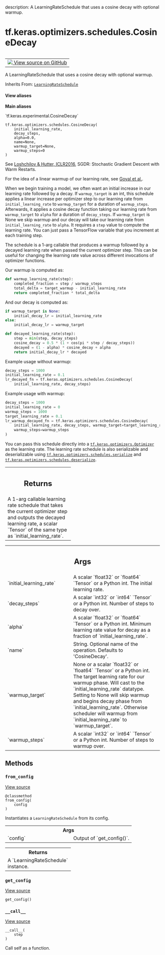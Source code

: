 description: A LearningRateSchedule that uses a cosine decay with optional warmup.

<div itemscope itemtype="http://developers.google.com/ReferenceObject">
<meta itemprop="name" content="tf.keras.optimizers.schedules.CosineDecay" />
<meta itemprop="path" content="Stable" />
<meta itemprop="property" content="__call__"/>
<meta itemprop="property" content="__init__"/>
<meta itemprop="property" content="from_config"/>
<meta itemprop="property" content="get_config"/>
</div>

# tf.keras.optimizers.schedules.CosineDecay

<!-- Insert buttons and diff -->

<table class="tfo-notebook-buttons tfo-api nocontent" align="left">
<td>
  <a target="_blank" href="https://github.com/keras-team/keras/tree/v2.15.0/keras/optimizers/schedules/learning_rate_schedule.py#L578-L767">
    <img src="https://www.tensorflow.org/images/GitHub-Mark-32px.png" />
    View source on GitHub
  </a>
</td>
</table>



A LearningRateSchedule that uses a cosine decay with optional warmup.

Inherits From: [`LearningRateSchedule`](../../../../tf/keras/optimizers/schedules/LearningRateSchedule.md)

<section class="expandable">
  <h4 class="showalways">View aliases</h4>
  <p>
<b>Main aliases</b>
<p>`tf.keras.experimental.CosineDecay`</p>
</p>
</section>

<pre class="devsite-click-to-copy prettyprint lang-py tfo-signature-link">
<code>tf.keras.optimizers.schedules.CosineDecay(
    initial_learning_rate,
    decay_steps,
    alpha=0.0,
    name=None,
    warmup_target=None,
    warmup_steps=0
)
</code></pre>



<!-- Placeholder for "Used in" -->

See [Loshchilov & Hutter, ICLR2016](https://arxiv.org/abs/1608.03983),
SGDR: Stochastic Gradient Descent with Warm Restarts.

For the idea of a linear warmup of our learning rate,
see [Goyal et al.](https://arxiv.org/pdf/1706.02677.pdf).

When we begin training a model, we often want an initial increase in our
learning rate followed by a decay. If `warmup_target` is an int, this
schedule applies a linear increase per optimizer step to our learning rate
from `initial_learning_rate` to `warmup_target` for a duration of
`warmup_steps`. Afterwards, it applies a cosine decay function taking our
learning rate from `warmup_target` to `alpha` for a duration of
`decay_steps`. If `warmup_target` is None we skip warmup and our decay
will take our learning rate from `initial_learning_rate` to `alpha`.
It requires a `step` value to  compute the learning rate. You can
just pass a TensorFlow variable that you increment at each training step.

The schedule is a 1-arg callable that produces a warmup followed by a
decayed learning rate when passed the current optimizer step. This can be
useful for changing the learning rate value across different invocations of
optimizer functions.

Our warmup is computed as:

```python
def warmup_learning_rate(step):
    completed_fraction = step / warmup_steps
    total_delta = target_warmup - initial_learning_rate
    return completed_fraction * total_delta
```

And our decay is computed as:

```python
if warmup_target is None:
    initial_decay_lr = initial_learning_rate
else:
    initial_decay_lr = warmup_target

def decayed_learning_rate(step):
    step = min(step, decay_steps)
    cosine_decay = 0.5 * (1 + cos(pi * step / decay_steps))
    decayed = (1 - alpha) * cosine_decay + alpha
    return initial_decay_lr * decayed
```

Example usage without warmup:

```python
decay_steps = 1000
initial_learning_rate = 0.1
lr_decayed_fn = tf.keras.optimizers.schedules.CosineDecay(
    initial_learning_rate, decay_steps)
```

Example usage with warmup:

```python
decay_steps = 1000
initial_learning_rate = 0
warmup_steps = 1000
target_learning_rate = 0.1
lr_warmup_decayed_fn = tf.keras.optimizers.schedules.CosineDecay(
    initial_learning_rate, decay_steps, warmup_target=target_learning_rate,
    warmup_steps=warmup_steps
)
```

You can pass this schedule directly into a <a href="../../../../tf/keras/optimizers/Optimizer.md"><code>tf.keras.optimizers.Optimizer</code></a>
as the learning rate. The learning rate schedule is also serializable and
deserializable using <a href="../../../../tf/keras/optimizers/schedules/serialize.md"><code>tf.keras.optimizers.schedules.serialize</code></a> and
<a href="../../../../tf/keras/optimizers/schedules/deserialize.md"><code>tf.keras.optimizers.schedules.deserialize</code></a>.

<!-- Tabular view -->
 <table class="responsive fixed orange">
<colgroup><col width="214px"><col></colgroup>
<tr><th colspan="2"><h2 class="add-link">Returns</h2></th></tr>
<tr class="alt">
<td colspan="2">
A 1-arg callable learning rate schedule that takes the current optimizer
step and outputs the decayed learning rate, a scalar `Tensor` of the same
type as `initial_learning_rate`.
</td>
</tr>

</table>



<!-- Tabular view -->
 <table class="responsive fixed orange">
<colgroup><col width="214px"><col></colgroup>
<tr><th colspan="2"><h2 class="add-link">Args</h2></th></tr>

<tr>
<td>
`initial_learning_rate`<a id="initial_learning_rate"></a>
</td>
<td>
A scalar `float32` or `float64` `Tensor` or a
Python int. The initial learning rate.
</td>
</tr><tr>
<td>
`decay_steps`<a id="decay_steps"></a>
</td>
<td>
A scalar `int32` or `int64` `Tensor` or a Python int.
Number of steps to decay over.
</td>
</tr><tr>
<td>
`alpha`<a id="alpha"></a>
</td>
<td>
A scalar `float32` or `float64` `Tensor` or a Python int.
Minimum learning rate value for decay as a fraction of
`initial_learning_rate`.
</td>
</tr><tr>
<td>
`name`<a id="name"></a>
</td>
<td>
String. Optional name of the operation.  Defaults to
'CosineDecay'.
</td>
</tr><tr>
<td>
`warmup_target`<a id="warmup_target"></a>
</td>
<td>
None or a scalar `float32` or `float64` `Tensor` or a
Python int. The target learning rate for our warmup phase. Will cast
to the `initial_learning_rate` datatype. Setting to None will skip
warmup and begins decay phase from `initial_learning_rate`.
Otherwise scheduler will warmup from `initial_learning_rate` to
`warmup_target`.
</td>
</tr><tr>
<td>
`warmup_steps`<a id="warmup_steps"></a>
</td>
<td>
A scalar `int32` or `int64` `Tensor` or a Python int.
Number of steps to warmup over.
</td>
</tr>
</table>



## Methods

<h3 id="from_config"><code>from_config</code></h3>

<a target="_blank" class="external" href="https://github.com/keras-team/keras/tree/v2.15.0/keras/optimizers/schedules/learning_rate_schedule.py#L88-L98">View source</a>

<pre class="devsite-click-to-copy prettyprint lang-py tfo-signature-link">
<code>@classmethod</code>
<code>from_config(
    config
)
</code></pre>

Instantiates a `LearningRateSchedule` from its config.


<!-- Tabular view -->
 <table class="responsive fixed orange">
<colgroup><col width="214px"><col></colgroup>
<tr><th colspan="2">Args</th></tr>

<tr>
<td>
`config`
</td>
<td>
Output of `get_config()`.
</td>
</tr>
</table>



<!-- Tabular view -->
 <table class="responsive fixed orange">
<colgroup><col width="214px"><col></colgroup>
<tr><th colspan="2">Returns</th></tr>
<tr class="alt">
<td colspan="2">
A `LearningRateSchedule` instance.
</td>
</tr>

</table>



<h3 id="get_config"><code>get_config</code></h3>

<a target="_blank" class="external" href="https://github.com/keras-team/keras/tree/v2.15.0/keras/optimizers/schedules/learning_rate_schedule.py#L759-L767">View source</a>

<pre class="devsite-click-to-copy prettyprint lang-py tfo-signature-link">
<code>get_config()
</code></pre>




<h3 id="__call__"><code>__call__</code></h3>

<a target="_blank" class="external" href="https://github.com/keras-team/keras/tree/v2.15.0/keras/optimizers/schedules/learning_rate_schedule.py#L718-L757">View source</a>

<pre class="devsite-click-to-copy prettyprint lang-py tfo-signature-link">
<code>__call__(
    step
)
</code></pre>

Call self as a function.




